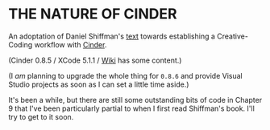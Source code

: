 # THE NATURE OF CINDER

An adoptation of Daniel Shiffman's [text](http://natureofcode.com/book) towards establishing a Creative-Coding workflow with [Cinder](http://libcinder.org).

(Cinder 0.8.5 / XCode 5.1.1 / [Wiki](https://github.com/ilzxc/The-Nature-of-Cinder/wiki) has some content.)

(I *am* planning to upgrade the whole thing for `0.8.6` and provide Visual Studio projects as soon as I can set a little time aside.)

It's been a while, but there are still some outstanding bits of code in Chapter 9 that I've been particularly partial to when I first read Shiffman's book. I'll try to get to it soon.
